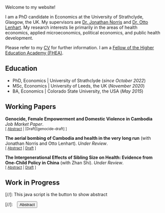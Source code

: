 Welcome to my website!

I am a PhD candidate in Economics at the University of Strathclyde, Glasgow, the UK. My supervisors are [Dr. Jonathan Norris](https://jonathan-norris.github.io/) and [Dr. Otto Lenhart](https://ottolenhart.com/). My research interests lie primarily in the areas of health economics, applied microeconomics, political economics, and public health development. 

Please refer to my [CV](CV.pdf) for further information. I am a [Fellow of the Higher Education Academy (FHEA)](Fellowship.pdf).

## Education
- PhD, Economics | University of Strathclyde (_since October 2022_)
- MSc, Economics | University of Leeds, the UK (_November 2020_)	 			      
- BA, Economics | Colorado State University, the USA (_May 2015_)

## Working Papers

**Genocide, Female Empowerment and Domestic Violence in Cambodia**<br/> _Job Market Paper_.<br/>
<small>[ <a href="#/" onclick="visib('genocide')">Abstract</a> | [Draft][genocide-draft] ] </small> 

<div id="genocide" style="display: none; text-align: justify; line-height: 1.2" ><small>
The paper investigates the long-term impacts of Khmer Rouge genocide on female empowerment and domestic violence in Cambodia. Between 1975 and 1979, the Khmer Rouge killed about 1.8 million people, nearly a quarter of Cambodia’s population, with men more likely to be killed, leaving a severe shortage of young men in the early 1980s. Utilising a wide range of geo-coded datasets and a spatial regression discontinuity design, I find that this brutal reign significantly shapes female empowerment and domestic violence in Cambodian households at present. In areas with high repression intensity, women at present are less empowered in households, as they are less likely to work full-time, have limited decision-making power, and are more often controlled by their husbands. In addition, they are more likely to experience domestic violence, especially emotional violence. The mechanisms behind these findings include post-genocide skewed sex ratios, higher fertility, lower household wealth, and changes in gender-related characteristics. Both men and women tend to marry at a younger age and attain less education. Women are more likely to work, but mostly in part-time rather than full-time jobs, while men are more likely to have multiple marriages. Overall, the paper provides evidence that mass violence not only caused short-term devastation but also left lasting legacies that continue to undermine women’s empowerment and reinforce gender inequality for generations.
</small><br><br/></div>

**The aerial bombing of Cambodia and health in the very long run** (with Jonathan Norris and Otto Lenhart). _Under Review_.<br/>
<small>[ <a href="#/" onclick="visib('cambodiabomb')">Abstract</a> | [Draft][cambodiabomb-draft] ] </small> 

<div id="cambodiabomb" style="display: none; text-align: justify; line-height: 1.2" ><small>
We study the long-run impacts of local area exposures to US bombing in Cambodia on health outcomes among those residing in these locations many years later. Our study is separate from those that focus on the impact of being exposed to bombings as a child; rather, we study how conflicts can map to health outcomes for future generations. Using a wide range of geo-coded data and a spatial regression discontinuity adapted to many boundaries, we find that the long-term health impacts of past bombings vary significantly by location, depending on whether the bombs still influence activities today. We find that in areas where pre-bombing soil was infertile, harder ground, and unexploded ordinance (UXO) is less likely, local area exposure to past bombing has positive effects on health, indicated by higher Height-for-age Z-scores, a decreased likelihood of being underweight or suffering from anemia. In contrast, fertile areas, softer ground, where bombs were more likely to fail and UXO remains a threat show either null or harmful effects. We then utilize numerous data sources to show that local economic development and improved access to health facilities are likely mechanisms explaining the positive effects in low UXO locations today. In regions free from the dangers of UXO, significant investments in economic activities and healthcare infrastructure have mitigated the negative effects of past bombing, even improving health outcomes post-conflict. However, in areas where UXO remains a threat, development has been hindered, and negative impacts persist. Our results overall offer an important lesson that while conflicts can be harmful, their impacts on future generations can be mitigated through investments in the post-conflict era, as long as remnants of war no longer remain.
</small><br><br/></div>

[cambodiabomb-draft]: {{site.baseurl}}/cambodia_draft.pdf
<!-- <details> 
  <summary> Abstract</summary>
We study the long-run impacts of local area exposures to US bombing in Cambodia on health outcomes among those residing in these locations many years later. We leverage geo-coded individual data and a spatial regression discontinuity adapted to many boundaries. Our study is separate from those that focus on the impact of being exposed to bombings as a child; rather, we study how such disasters can map to health outcomes for future generations. We show that in fact, regions directly affected by bombings exhibit better health outcomes compared to those just beyond the bombing boundaries, indicated by higher Height-for-age Z-scores and a decreased likelihood of anemia. This result remains robust to a variety of potential threats to identification. We then leverage a wide range of data to show that improvements in soil fertility and access to health facilities are likely mechanisms explaining the observed enhancements in health outcomes. Our evidence suggests that in the post-conflict period, infrastructure development favored areas that experienced greater degradation in the past. Our results overall offer an important lesson that while disasters can have harmful impacts, how outcomes are transformed for future generations will depend. Put differently, disaster is not necessarily destiny"</details>-->
<!-- [Draft](cambodia_draft.pdf) -->


**The Intergenerational Effects of Sibling Size on Health: Evidence from One-Child Policy in China** (with Zhan Shi). _Under Review_.<br/>
<small>[ <a href="#/" onclick="visib('chinaonechild')">Abstract</a> | [Draft][china-draft] ] </small> 

<div id="chinaonechild" style="display: none; text-align: justify; line-height: 1.2" ><small>
We study the spillover effects of China’s one-child policy on the health outcomes of subsequent generations. Despite extensive research on the effects of family size on education, few studies have examined the policy’s effects on health, especially across generations. Focusing on urban Han Chinese from the China Family Panel Studies data,we use a reduced form regression discontinuity design (RDD) to isolate the local average treatment effect of the policy. The results indicate that children of policy-affected parents show significant improvements in physical and mental health, which can be attributed to increased parental investment and care and improved parental health outcomes. Our findings contribute to the literature on the intergenerational transmission of health and quantity-quality trade-offs, and highlight how family planning policies can have lasting health effects across generations.
</small><br><br/></div>

[china-draft]: {{site.baseurl}}/china_draft.pdf


## Work in Progress



[//]: This java script is the button to show abstract
<script>
 function visib(id) {
  var x = document.getElementById(id);
  if (x.style.display === "block") {
    x.style.display = "none";
  } else {
    x.style.display = "block";
  }
}
</script>

[//]:&emsp;<button onclick="visib('polariz')" class="btn btn--inverse btn--small">Abstract</button>
